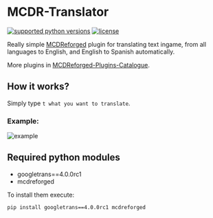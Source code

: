 # MCDR-Translator

[![supported python versions](https://img.shields.io/badge/python-3.6%20|%203.7%20|%203.8%20|%203.9%20|%203.10-blue)](https://www.python.org/downloads)
[![license](https://img.shields.io/github/license/legendnightt/MCDR-Translator.svg)](https://github.com/legendnightt/MCDR-Translator/blob/master/LICENSE)

Really simple [MCDReforged](https://github.com/Fallen-Breath/MCDReforged) plugin for translating text ingame, from all languages to English, and English to Spanish automatically.

More plugins in [MCDReforged-Plugins-Catalogue](https://github.com/MCDReforged/PluginCatalogue/blob/catalogue/readme.md).

## How it works?

Simply type `t what you want to translate`.

### Example:

![example](https://i.imgur.com/L28St7j.png)

## Required python modules

- googletrans==4.0.0rc1
- mcdreforged

To install them execute:
```bash
pip install googletrans==4.0.0rc1 mcdreforged
```
